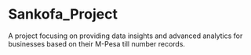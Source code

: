 # Sankofa_Project
A project focusing on providing data insights and advanced analytics for businesses based on their M-Pesa till number records. 
